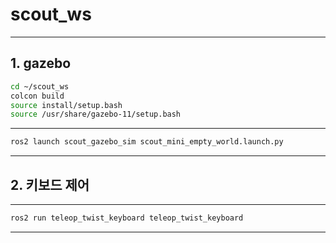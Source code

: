 # scout_ws
---
## 1. gazebo
```bash
cd ~/scout_ws
colcon build
source install/setup.bash
source /usr/share/gazebo-11/setup.bash
```

---
```bash
ros2 launch scout_gazebo_sim scout_mini_empty_world.launch.py
```
---
## 2. 키보드 제어
----
```bash
ros2 run teleop_twist_keyboard teleop_twist_keyboard
```
---

